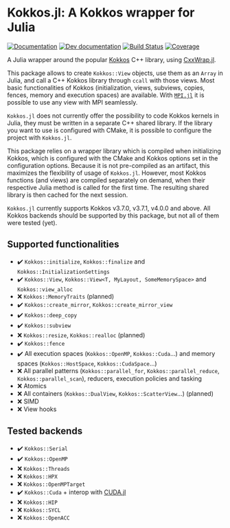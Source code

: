 # Kokkos.jl: A Kokkos wrapper for Julia

[![Documentation](https://img.shields.io/badge/docs-stable-blue.svg)](https://keluaa.github.io/Kokkos.jl/stable)
[![Dev documentation](https://img.shields.io/badge/docs-dev-blue.svg)](https://keluaa.github.io/Kokkos.jl/dev)
[![Build Status](https://github.com/Keluaa/Kokkos.jl/actions/workflows/CI.yml/badge.svg?branch=main)](https://github.com/Keluaa/Kokkos.jl/actions/workflows/CI.yml?query=branch%3Amain)
[![Coverage](https://codecov.io/gh/Keluaa/Kokkos.jl/branch/main/graph/badge.svg)](https://codecov.io/gh/Keluaa/Kokkos.jl)

A Julia wrapper around the popular [Kokkos](https://github.com/kokkos/kokkos) C++ library, using
[CxxWrap.jl](https://github.com/JuliaInterop/CxxWrap.jl).

This package allows to create `Kokkos::View` objects, use them as an `Array` in Julia, and call a
C++ Kokkos library through `ccall` with those views.
Most basic functionalities of Kokkos (initialization, views, subviews, copies, fences, memory and
execution spaces) are available.
With [`MPI.jl`](https://github.com/JuliaParallel/MPI.jl) it is possible to use any view with MPI
seamlessly.

`Kokkos.jl` does not currently offer the possibility to code Kokkos kernels in Julia, they must be
written in a separate C++ shared library.
If the library you want to use is configured with CMake, it is possible to configure the project
with `Kokkos.jl`.

This package relies on a wrapper library which is compiled when initializing Kokkos, which is
configured with the CMake and Kokkos options set in the configuration options.
Because it is not pre-compiled as an artifact, this maximizes the flexibility of usage of `Kokkos.jl`.
However, most Kokkos functions (and views) are compiled separately on demand, when their respective
Julia method is called for the first time.
The resulting shared library is then cached for the next session.

`Kokkos.jl` currently supports Kokkos v3.7.0, v3.7.1, v4.0.0 and above.
All Kokkos backends should be supported by this package, but not all of them were tested (yet).

## Supported functionalities

* :heavy_check_mark: `Kokkos::initialize`, `Kokkos::finalize` and `Kokkos::InitializationSettings`
* :heavy_check_mark: `Kokkos::View`, `Kokkos::View<T, MyLayout, SomeMemorySpace>` and `Kokkos::view_alloc`
* :x: `Kokkos::MemoryTraits` (planned)
* :heavy_check_mark: `Kokkos::create_mirror`, `Kokkos::create_mirror_view`
* :heavy_check_mark: `Kokkos::deep_copy`
* :heavy_check_mark: `Kokkos::subview`
* :x: `Kokkos::resize`, `Kokkos::realloc` (planned)
* :heavy_check_mark: `Kokkos::fence`
* :heavy_check_mark: All execution spaces (`Kokkos::OpenMP`, `Kokkos::Cuda`...) and memory spaces (`Kokkos::HostSpace`, `Kokkos::CudaSpace`...)
* :x: All parallel patterns (`Kokkos::parallel_for`, `Kokkos::parallel_reduce`, `Kokkos::parallel_scan`), reducers, execution policies and tasking
* :x: Atomics
* :x: All containers (`Kokkos::DualView`, `Kokkos::ScatterView`...) (planned)
* :x: SIMD
* :x: View hooks

## Tested backends

* :heavy_check_mark: `Kokkos::Serial`
* :heavy_check_mark: `Kokkos::OpenMP`
* :x: `Kokkos::Threads`
* :x: `Kokkos::HPX`
* :x: `Kokkos::OpenMPTarget`
* :heavy_check_mark: `Kokkos::Cuda` + interop with [CUDA.jl](https://github.com/JuliaGPU/CUDA.jl)
* :x: `Kokkos::HIP`
* :x: `Kokkos::SYCL`
* :x: `Kokkos::OpenACC`
